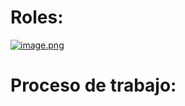 # Roles:
[![image.png](https://i.postimg.cc/YqZ2Twg4/image.png)](https://postimg.cc/tYdHVwBy)


# Proceso de trabajo:
